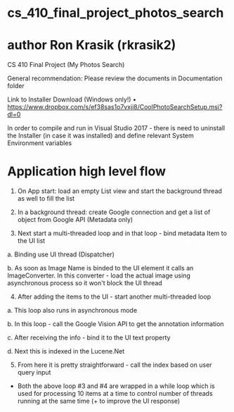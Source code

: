 # cs_410_final_project_photos_search
# author Ron Krasik (rkrasik2)
CS 410 Final Project (My Photos Search)

General recommendation: Please review the documents in Documentation folder

Link to Installer Download (Windows only!)
• https://www.dropbox.com/s/ef38sas1o7vxji8/CoolPhotoSearchSetup.msi?dl=0

In order to compile and run in Visual Studio 2017 - there is need to uninstall the
Installer (in case it was installed) and define relevant System Environment variables

# Application high level flow

1) On App start: load an empty List view and start the background thread as well to fill the list

2) In a background thread: create Google connection and get a list of object from Google API
(Metadata only)

3) Next start a multi-threaded loop and in that loop - bind metadata Item to the UI list

a. Binding use UI thread (Dispatcher)

b. As soon as Image Name is binded to the UI element it calls an ImageConverter. 
     In this converter - load the actual image using asynchronous process so it won't 
     block the UI thread

4) After adding the items to the UI - start another multi-threaded loop

a. This loop also runs in asynchronous mode

b. In this loop - call the Google Vision API to get the annotation information

c. After receiving the info - bind it to the UI text property

d. Next this is indexed in the Lucene.Net

5) From here it is pretty straightforward - call the index based on user query input

* Both the above loop #3 and #4 are wrapped in a while loop which is used for processing 10 items at
a time to control number of threads running at the same time (+ to improve the UI response)
